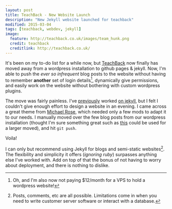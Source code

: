 ```yaml
---
layout: post
title: TeachBack - New Website Launch
description: "New Jekyll website launched for teachback"
modified: 2015-03-04
tags: [teachback, webdev, jekyll]
image:
  feature: http://teachback.co.uk/images/team_hunk.png
  credit: teachback
  creditlink: http://teachback.co.uk/
---
```


It's been on my to-do list for a while now, but [TeachBack](http://teachback.co.uk) now finally has moved away from a wordpress installation to github pages & jekyll. Now, I'm able to push the *ever so infrequent* blog posts to the website without having to remember **another** set of login details[^1], dynamically give permissions, and easily work on the website without bothering with custom wordpress plugins.

[^1]: Oh, and I'm also now not paying $12/month for a VPS to hold a wordpress website!

The move was fairly painless. I've [previously](https://github.com/darioml/votepascal.com) worked [on jekyll](http://labs.hailocab.com/), but I felt I couldn't give enough effort to design a website in an evening. I came across a great theme from [Michael Rose](http://mmistakes.github.io/minimal-mistakes/), which needed only a few mods to adapt it to our needs. I manually moved over the few blog posts from our wordpress installation (thought I'm sure something great such as [this](https://github.com/benbalter/wordpress-to-jekyll-exporter) could be used for a larger moved), and hit `git push`. 

Voila!

I can only but recommend using Jekyll for blogs and semi-static websites[^2]. The flexibility and simplicity it offers (*ignoring ruby*) surpasses anything else I've worked with. Add on top of that the bonus of not having to worry about deployment, and there is nothing to dislike. 

[^2]: Posts, comments, etc are all possible. Limitations come in when you need to write customer server software or interact with a database.
